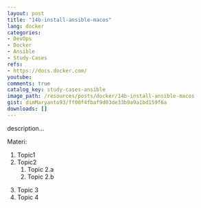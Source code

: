 ```yaml
---
layout: post
title: "14b-install-ansible-macos"
lang: docker
categories:
- DevOps
- Docker
- Ansible
- Study-Cases
refs: 
- https://docs.docker.com/
youtube: 
comments: true
catalog_key: study-cases-ansible
image_path: /resources/posts/docker/14b-install-ansible-macos
gist: dimMaryanto93/ff00f4fbaf9d03de33b9a9a1bd159f6a
downloads: []
---
```



description...

Materi: 

1. Topic1
2. Topic2
    1. Topic 2.a
    2. Topic 2.b
<!--more-->
3. Topic 3
4. Topic 4